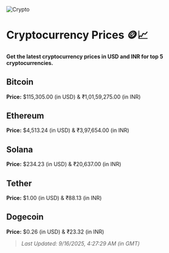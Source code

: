 
![Crypto](https://www.techguide.com.au/wp-content/uploads/2020/11/crypto3.jpeg)

# Cryptocurrency Prices 🪙📈

#### Get the latest cryptocurrency prices in USD and INR for top 5 cryptocurrencies.

## Bitcoin

**Price:** $115,305.00 (in USD) & ₹1,01,59,275.00 (in INR)

## Ethereum

**Price:** $4,513.24 (in USD) & ₹3,97,654.00 (in INR)

## Solana

**Price:** $234.23 (in USD) & ₹20,637.00 (in INR)

## Tether

**Price:** $1.00 (in USD) & ₹88.13 (in INR)

## Dogecoin

**Price:** $0.26 (in USD) & ₹23.32 (in INR)

> _Last Updated: 9/16/2025, 4:27:29 AM (in GMT)_
